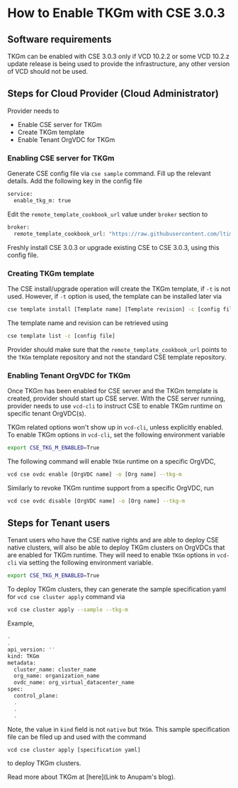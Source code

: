 # How to Enable TKGm with CSE 3.0.3

## Software requirements
TKGm can be enabled with CSE 3.0.3 only if VCD 10.2.2 or some VCD 10.2.z
update release is being used to provide the infrastructure, any other
version of VCD should not be used.

## Steps for Cloud Provider (Cloud Administrator)
Provider needs to
* Enable CSE server for TKGm
* Create TKGm template
* Enable Tenant OrgVDC for TKGm

### Enabling CSE server for TKGm
Generate CSE config file via `cse sample` command. Fill up the relevant details.
Add the following key in the config file
```sh
service:
  enable_tkg_m: true
```
Edit the `remote_template_cookbook_url` value under `broker` section to 
```sh
broker:
  remote_template_cookbook_url: "https://raw.githubusercontent.com/ltimothy7/container-service-extension-templates/tkgm/template.yaml"
```
Freshly install CSE 3.0.3 or upgrade existing CSE to CSE 3.0.3, using this
config file.

### Creating TKGm template
The CSE install/upgrade operation will create the TKGm template, if `-t` is
not used. However, if `-t` option is used, the template can be installed later
via
```sh
cse template install [Template name] [Template revision] -c [config file]
```
The template name and revision can be retrieved using
```sh
cse template list -c [config file]
```
Provider should make sure that the `remote_template_cookbook_url` points to the
`TKGm` template repository and not the standard CSE template repository.

### Enabling Tenant OrgVDC for TKGm
Once TKGm has been enabled for CSE server and the TKGm template is created,
provider should start up CSE server. With the CSE server running, provider
needs to use `vcd-cli` to instruct CSE to enable TKGm runtime on specific
tenant OrgVDC(s).

TKGm related options won't show up in `vcd-cli`, unless explicitly enabled.
To enable TKGm options in `vcd-cli`, set the following environment variable
```sh
export CSE_TKG_M_ENABLED=True
```

The following command will enable `TKGm` runtime on a specific OrgVDC,
```sh
vcd cse ovdc enable [OrgVDC name] -o [Org name] --tkg-m
```
Similarly to revoke TKGm runtime support from a specific OrgVDC, run
```sh
vcd cse ovdc disable [OrgVDC name] -o [Org name] --tkg-m
```

## Steps for Tenant users
Tenant users who have the CSE native rights and are able to deploy CSE native
clusters, will also be able to deploy TKGm clusters on OrgVDCs that are enabled
for TKGm runtime. They will need to enable `TKGm` options in `vcd-cli` via
setting the following environment variable.
```sh
export CSE_TKG_M_ENABLED=True
```
To deploy TKGm clusters, they can generate the sample specification yaml
for `vcd cse cluster apply` command via
```sh
vcd cse cluster apply --sample --tkg-m
```
Example,
```sh
.
.
api_version: ''
kind: TKGm
metadata:
  cluster_name: cluster_name
  org_name: organization_name
  ovdc_name: org_virtual_datacenter_name
spec:
  control_plane:
  .
  .
  .
```
Note, the value in `kind` field is not `native` but `TKGm`. This sample
specification file can be filed up and used with the command
```sh
vcd cse cluster apply [specification yaml]
```
to deploy TKGm clusters.

Read more about TKGm at [here](Link to Anupam's blog).